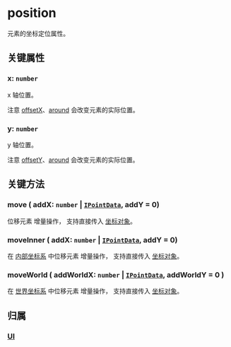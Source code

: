 # position

元素的坐标定位属性。

## 关键属性

### x: `number`

x 轴位置。

注意 [offsetX](/reference/property/offset)、[around](/reference/property/around) 会改变元素的实际位置。

### y: `number`

y 轴位置。

注意 [offsetY](/reference/property/offset)、[around](/reference/property/around) 会改变元素的实际位置。

## 关键方法

### move ( addX: `number` | [`IPointData`](../interface/math/Math#ipointdata), addY = 0)

位移元素 <badge>增量操作</badge>， 支持直接传入 [坐标对象](/reference/interface/math/Math#ipointdata)。

### moveInner ( addX: `number` | [`IPointData`](../interface/math/Math#ipointdata), addY = 0)

在 [内部坐标系](/guide/basic/coordinate.md) 中位移元素 <badge>增量操作</badge>， 支持直接传入 [坐标对象](/reference/interface/math/Math#ipointdata)。

### moveWorld ( addWorldX: `number` | [`IPointData`](../interface/math/Math#ipointdata), addWorldY = 0 )

在 [世界坐标系](/guide/basic/coordinate.md#world) 中位移元素 <badge>增量操作</badge>， 支持直接传入 [坐标对象](/reference/interface/math/Math#ipointdata)。

## 归属

### [UI](/reference/display/UI.md#基础属性)
